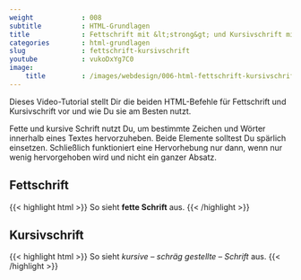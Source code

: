 ```yaml
---
weight            : 008
subtitle          : HTML-Grundlagen
title             : Fettschrift mit &lt;strong&gt; und Kursivschrift mit &lt;em&gt;
categories        : html-grundlagen
slug              : fettschrift-kursivschrift
youtube           : vukoDxYg7C0
image:
    title         : /images/webdesign/006-html-fettschrift-kursivschrift-1280x720.jpg
---
```

Dieses Video-Tutorial stellt Dir die beiden HTML-Befehle für Fettschrift und Kursivschrift vor und wie Du sie am Besten nutzt.
<!-- readmore -->

Fette und kursive Schrift nutzt Du, um bestimmte Zeichen und Wörter innerhalb eines Textes hervorzuheben. Beide Elemente solltest Du spärlich einsetzen. Schließlich funktioniert eine Hervorhebung nur dann, wenn nur wenig hervorgehoben wird und nicht ein ganzer Absatz.

## Fettschrift

{{< highlight html >}}
So sieht <strong>fette Schrift</strong> aus.
{{< /highlight >}}

## Kursivschrift

{{< highlight html >}}
So sieht <em>kursive – schräg gestellte – Schrift</em> aus.
{{< /highlight >}}


